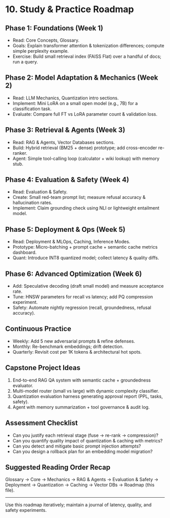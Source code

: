 # 10. Study & Practice Roadmap

## Phase 1: Foundations (Week 1)
- Read: Core Concepts, Glossary.
- Goals: Explain transformer attention & tokenization differences; compute simple perplexity example.
- Exercise: Build small retrieval index (FAISS Flat) over a handful of docs; run a query.

## Phase 2: Model Adaptation & Mechanics (Week 2)
- Read: LLM Mechanics, Quantization intro sections.
- Implement: Mini LoRA on a small open model (e.g., 7B) for a classification task.
- Evaluate: Compare full FT vs LoRA parameter count & validation loss.

## Phase 3: Retrieval & Agents (Week 3)
- Read: RAG & Agents, Vector Databases sections.
- Build: Hybrid retrieval (BM25 + dense) prototype; add cross-encoder re-ranker.
- Agent: Simple tool-calling loop (calculator + wiki lookup) with memory stub.

## Phase 4: Evaluation & Safety (Week 4)
- Read: Evaluation & Safety.
- Create: Small red-team prompt list; measure refusal accuracy & hallucination rates.
- Implement: Claim grounding check using NLI or lightweight entailment model.

## Phase 5: Deployment & Ops (Week 5)
- Read: Deployment & MLOps, Caching, Inference Modes.
- Prototype: Micro-batching + prompt cache + semantic cache metrics dashboard.
- Quant: Introduce INT8 quantized model; collect latency & quality diffs.

## Phase 6: Advanced Optimization (Week 6)
- Add: Speculative decoding (draft small model) and measure acceptance rate.
- Tune: HNSW parameters for recall vs latency; add PQ compression experiment.
- Safety: Automate nightly regression (recall, groundedness, refusal accuracy).

## Continuous Practice
- Weekly: Add 5 new adversarial prompts & refine defenses.
- Monthly: Re-benchmark embeddings; drift detection.
- Quarterly: Revisit cost per 1K tokens & architectural hot spots.

## Capstone Project Ideas
1. End-to-end RAG QA system with semantic cache + groundedness evaluator.
2. Multi-model router (small vs large) with dynamic complexity classifier.
3. Quantization evaluation harness generating approval report (PPL, tasks, safety).
4. Agent with memory summarization + tool governance & audit log.

## Assessment Checklist
- Can you justify each retrieval stage (fuse → re-rank → compression)?
- Can you quantify quality impact of quantization & caching with metrics?
- Can you detect and mitigate basic prompt injection attempts?
- Can you design a rollback plan for an embedding model migration?

## Suggested Reading Order Recap
Glossary → Core → Mechanics → RAG & Agents → Evaluation & Safety → Deployment → Quantization → Caching → Vector DBs → Roadmap (this file).

---
Use this roadmap iteratively; maintain a journal of latency, quality, and safety experiments.
